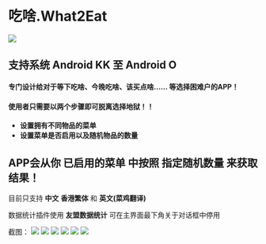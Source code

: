 
# 吃啥.What2Eat 

![](https://travis-ci.org/ocwvar/What-to-eat.svg?branch=master)

支持系统 Android KK 至 Android O
----

#### 专门设计给对于等下吃啥、今晚吃啥、该买点啥…… 等选择困难户的APP！
#### 使用者只需要以两个步骤即可脱离选择地狱！！

- **设置拥有不同物品的菜单**
- **设置菜单是否启用以及随机物品的数量**

APP会从你 已启用的菜单 中按照 指定随机数量 来获取结果！
----
目前只支持 **中文** **香港繁体** 和 **英文(菜鸡翻译)**

数据统计插件使用 **友盟数据统计** 可在主界面最下角关于对话框中停用

截图：
![](https://github.com/ocwvar/What-to-eat/blob/master/screenshots/main.png)
![](https://github.com/ocwvar/What-to-eat/blob/master/screenshots/result.png)
![](https://github.com/ocwvar/What-to-eat/blob/master/screenshots/menu.png)
![](https://github.com/ocwvar/What-to-eat/blob/master/screenshots/menu_edit.png)
![](https://github.com/ocwvar/What-to-eat/blob/master/screenshots/menu_options.png)
![](https://github.com/ocwvar/What-to-eat/blob/master/screenshots/record.png)
